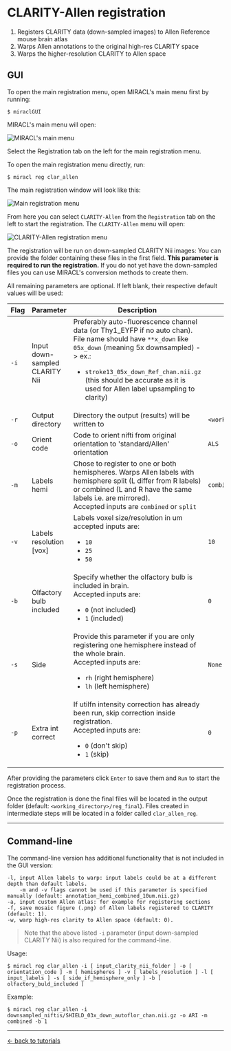 # CLARITY-Allen registration

1. Registers CLARITY data (down-sampled images) to Allen Reference mouse brain atlas
2. Warps Allen annotations to the original high-res CLARITY space
3. Warps the higher-resolution CLARITY to Allen space

## GUI

To open the main registration menu, open MIRACL's main menu first by running:

```
$ miraclGUI
```

MIRACL's main menu will open:

![MIRACL's main menu](../../../gallery/menus/MIRACL_main-menu.png)

Select the Registration tab on the left for the main registration menu.

To open the main registration menu directly, run:

```
$ miracl reg clar_allen
```

The main registration window will look like this:

![Main registration menu](../../../gallery/menus/MIRACL_registration_main-menu.png)

From here you can select `CLARITY-Allen` from the `Registration` tab on the
left to start the registration. The `CLARITY-Allen` menu will open:

![CLARITY-Allen registration menu](../../../gallery/menus/MIRACL_registration_clar-allen-menu.png)

The registration will be run on down-sampled CLARITY Nii images: You can 
provide the folder containing these files in the first field. **This
parameter is required to run the registration.** If you do not yet have the 
down-sampled files you can use MIRACL's conversion methods to create them.

All remaining parameters are optional. If left blank, their respective default
values will be used:

| Flag | Parameter | Description | Default |
| ---  | ---       | ---         | ---     |
| `-i` | Input down-sampled CLARITY Nii | Preferably auto-fluorescence channel data (or Thy1_EYFP if no auto chan). File name should have `**x_down` like `05x_down` (meaning 5x downsampled) -> ex.: <ul><li>`stroke13_05x_down_Ref_chan.nii.gz` (this should be accurate as it is used for Allen label upsampling to clarity)</li></ul> | |
| `-r` | Output directory | Directory the output (results) will be written to | `<working_directory>/reg_final` |
| `-o` | Orient code | Code to orient nifti from original orientation to 'standard/Allen' orientation | `ALS` |
| `-m` | Labels hemi | Chose to register to one or both hemispheres. Warps Allen labels with hemisphere split (L differ from R labels) or combined (L and R have the same labels i.e. are mirrored).<br>Accepted inputs are `combined` or `split` | `combined` |
| `-v` | Labels resolution [vox] | Labels voxel size/resolution in um accepted inputs are: <ul><li>`10`</li><li>`25`</li><li>`50`</li></ul> | `10` |
| `-b` | Olfactory bulb included | Specify whether the olfactory bulb is included in brain. <br>Accepted inputs are: <ul><li>`0` (not included)</li><li>`1` (included)</li></ul> | `0` |
| `-s` | Side | Provide this parameter if you are only registering one hemisphere instead of the whole brain. <br>Accepted inputs are: <ul><li>`rh` (right hemisphere)</li><li>`lh` (left hemisphere)</li></ul> | `None` |
| `-p` | Extra int correct | If utilfn intensity correction has already been run, skip correction inside registration. <br>Accepted inputs are: <ul><li>`0` (don't skip)</li><li>`1` (skip)</li></ul>| `0` |

After providing the parameters click `Enter` to save them and `Run` to 
start the registration process.

Once the registration is done the final files will be located in the output 
folder (default: `<working_directory>/reg_final`). Files created in intermediate 
steps will be located in a folder called `clar_allen_reg`.

---

## Command-line

The command-line version has additional functionality that is not included in 
the GUI version:

```
-l, input Allen labels to warp: input labels could be at a different depth than default labels.
    -m and -v flags cannot be used if this parameter is specified manually (default: annotation_hemi_combined_10um.nii.gz)
-a, input custom Allen atlas: for example for registering sections
-f, save mosaic figure (.png) of Allen labels registered to CLARITY (default: 1).
-w, warp high-res clarity to Allen space (default: 0).
```

> Note that the above listed `-i` parameter (input down-sampled CLARITY Nii) is 
also required for the command-line.

Usage:

```
$ miracl reg clar_allen -i [ input_clarity_nii_folder ] -o [ orientation_code ] -m [ hemispheres ] -v [ labels_resolution ] -l [ input_labels ] -s [ side_if_hemisphere_only ] -b [ olfactory_buld_included ]
```

Example:

```
$ miracl reg clar_allen -i downsampled_niftis/SHIELD_03x_down_autoflor_chan.nii.gz -o ARI -m combined -b 1
```

---

[<- back to tutorials](../../../tutorials.md)
